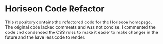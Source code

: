 # Horiseon Code Refactor

This repository contains the refactored code for the Horiseon homepage. The original code lacked comments and was not concise. I commented the code and condensed the CSS rules to make it easier to make changes in the future and the have less code to render. 